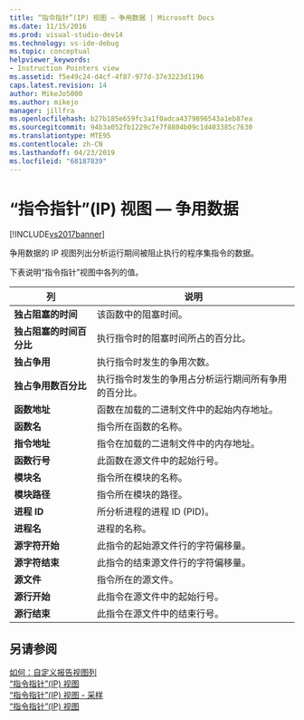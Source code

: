 ```yaml
---
title: “指令指针”(IP) 视图 — 争用数据 | Microsoft Docs
ms.date: 11/15/2016
ms.prod: visual-studio-dev14
ms.technology: vs-ide-debug
ms.topic: conceptual
helpviewer_keywords:
- Instruction Pointers view
ms.assetid: f5e49c24-d4cf-4f87-977d-37e3223d1196
caps.latest.revision: 14
author: MikeJo5000
ms.author: mikejo
manager: jillfra
ms.openlocfilehash: b27b185e659fc3a1f0adca4379896543a1eb87ea
ms.sourcegitcommit: 94b3a052fb1229c7e7f8804b09c1d403385c7630
ms.translationtype: MTE95
ms.contentlocale: zh-CN
ms.lasthandoff: 04/23/2019
ms.locfileid: "68187839"
---
```

# <a name="instruction-pointers-ips-view---contention-data"></a>“指令指针”(IP) 视图 — 争用数据
[!INCLUDE[vs2017banner](../includes/vs2017banner.md)]

争用数据的 IP 视图列出分析运行期间被阻止执行的程序集指令的数据。  
  
 下表说明“指令指针”视图中各列的值。  
  
|列|说明|  
|------------|-----------------|  
|**独占阻塞的时间**|该函数中的阻塞时间。|  
|**独占阻塞的时间百分比**|执行指令时的阻塞时间所占的百分比。|  
|**独占争用**|执行指令时发生的争用次数。|  
|**独占争用数百分比**|执行指令时发生的争用占分析运行期间所有争用的百分比。|  
|**函数地址**|函数在加载的二进制文件中的起始内存地址。|  
|**函数名**|指令所在函数的名称。|  
|**指令地址**|指令在加载的二进制文件中的内存地址。|  
|**函数行号**|此函数在源文件中的起始行号。|  
|**模块名**|指令所在模块的名称。|  
|**模块路径**|指令所在模块的路径。|  
|**进程 ID**|所分析进程的进程 ID (PID)。|  
|**进程名**|进程的名称。|  
|**源字符开始**|此指令的起始源文件行的字符偏移量。|  
|**源字符结束**|此指令的结束源文件行的字符偏移量。|  
|**源文件**|指令所在的源文件。|  
|**源行开始**|此指令在源文件中的起始行号。|  
|**源行结束**|此指令在源文件中的结束行号。|  
  
## <a name="see-also"></a>另请参阅  
 [如何：自定义报告视图列](../profiling/how-to-customize-report-view-columns.md)   
 [“指令指针”(IP) 视图](../profiling/instruction-pointers-ips-view.md)   
 [“指令指针”(IP) 视图 - 采样](../profiling/instruction-pointers-ips-view-dotnet-memory-sampling-data.md)   
 [“指令指针”(IP) 视图](../profiling/instruction-pointers-ips-view-sampling-data.md)
